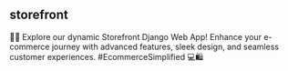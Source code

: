 ## storefront
🛒🌐 Explore our dynamic Storefront Django Web App! Enhance your e-commerce journey with advanced features, sleek design, and seamless customer experiences. #EcommerceSimplified 💻🛍️
